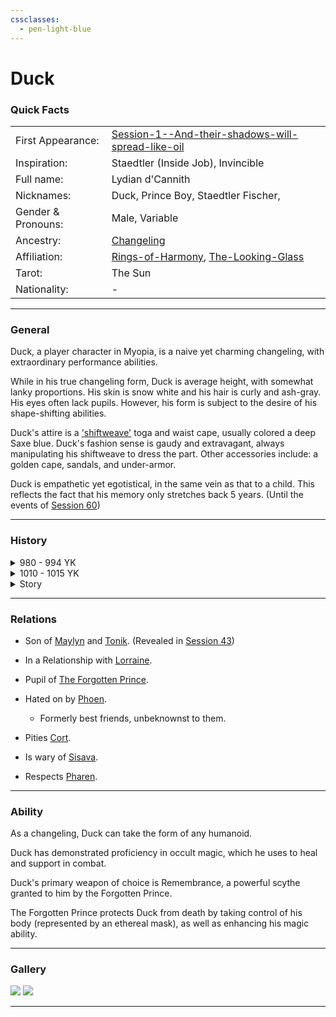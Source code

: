 ```yaml
---
cssclasses:
  - pen-light-blue
---
```

<link rel="stylesheet" href="https://cdn.jsdelivr.net/npm/rpg-awesome@latest/css/rpg-awesome.min.css">
<link rel="stylesheet" href="https://cdn.jsdelivr.net/npm/remixicon@4.5.0/fonts/remixicon.min.css"> 

# Duck <i class="ri-music-2-line"></i>
### Quick Facts

|                    |                                                                                                                                                    |
| ------------------ | -------------------------------------------------------------------------------------------------------------------------------------------------- |
| First Appearance:  | [Session-1--And-their-shadows-will-spread-like-oil](../../-Session-Notes/-1-Gathering-Storms/Session-1--And-their-shadows-will-spread-like-oil.md) |
| Inspiration:       | Staedtler (Inside Job), Invincible                                                                                                                 |
| Full name:         | Lydian d'Cannith                                                                                                                                   |
| Nicknames:         | Duck, Prince Boy, Staedtler Fischer,                                                                                                               |
| Gender & Pronouns: | Male, Variable                                                                                                                                     |
| Ancestry:          | [Changeling](https://eberron.fandom.com/wiki/Changeling)                                                                                           |
| Affiliation:       | [Rings-of-Harmony](../../-Groups/Rings-of-Harmony.md), [The-Looking-Glass](../../-Groups/The-Looking-Glass.md)                                     |
| Tarot:             | The Sun                                                                                                                                            |
| Nationality:       | -                                                                                                                                                  |
***
### General <i class="ri-checkbox-blank-line"></i>
Duck, a player character in Myopia, is a naive yet charming changeling, with extraordinary performance abilities.

While in his true changeling form, Duck is average height, with somewhat lanky proportions. His skin is snow white and his hair is curly and ash-gray. His eyes often lack pupils. However, his form is subject to the desire of his shape-shifting abilities.

Duck's attire is a ['shiftweave'](https://eberron.fandom.com/wiki/Shiftweave) toga and waist cape, usually colored a deep Saxe blue. Duck's fashion sense is gaudy and extravagant, always manipulating his shiftweave to dress the part. Other accessories include: a golden cape, sandals, and under-armor.

Duck is empathetic yet egotistical, in the same vein as that to a child. This reflects the fact that his memory only stretches back 5 years. (Until the events of [Session 60](../../-Session-Notes/-9-Famine/Session-60-Will-you-smile-again-for-me.md))

***
### History <i class="ri-history-line"></i>

<details>
	<summary>980 - 994 YK</summary>
	<p>
	Duck is stupid<br>
	AA<br>
	write br after every line <br>
	The events of Session 60
	</p>
</details>

<details>
	<summary>1010 - 1015 YK</summary>
	<p>
	Duck regained consciousness, with no memory but his nickname, in 1010 YK, and gained the affection of a struggling music-store owner, Staedtler Fischer. The two became close friends, and Duck began to support the store in exchange for a place to stay.

Duck learned the ins and outs of the music scene in [Sharn](https://eberron.fandom.com/wiki/Sharn.) and learned to stay hidden using personas sustained through his shape-shifting abilities. 

After garnering large audiences, some of Duck's popular elven personas caught the attention of [House Phiarlan](https://eberron.fandom.com/wiki/House_Phiarlan). Parasitical Relationships formed with the naive Duck until local conflict escalated between House Phiarlan and [House Thuranni](https://eberron.fandom.com/wiki/House_Thuranni). Duck's mentor was accidentally killed in the crossfire, and Duck presumed his identity to withdraw and protect himself.

Years passed and Duck subsisted on low-paying gigs and worship of [the Traveler](https://eberron.fandom.com/wiki/The_Traveler).
	</p>
</details>

<details>
	<summary>Story</summary>
	<p>
Duck is introduced as Staedtler. 

In [Session 1](../../-Session-Notes/-1-Gathering-Storms/Session-1--And-their-shadows-will-spread-like-oil.md), Duck stumbles across Maylyn (neither recognize each other due to memory suppression by powerful [enchantment magic.](../../../-Sacrosanct/Machine-of-Enchantment.md)) 

She offers a job as an agent for the Looking Glass, which Duck accepts out of boredom and beliefs related to the Traveler. 

Duck learns to fight, incorporating his musical ability into inspiration for his peers.

In [Session 4](../../-Session-Notes/-1-Gathering-Storms/Session-4--Phantom-of-the-Opera.md), Duck finds a powerful musical artifact, [Phil](../../-Items/Phil.md), that responds only to his touch.

Duck's identity as a changeling is kept secret until [Session 10](../../-Session-Notes/-2-Shattered-Glass/Session-10--This-is-Where-it-All-Falls-Apart.md). 

Duck re-meets the forgotten prince in [Session 23](../../-Session-Notes/-5-Some-mistakes-you-never-stop-paying-for/Session-23--All-Along-the-Clocktower.md).

Duck manifests an [aberrant mark](https://eberron.fandom.com/wiki/Aberrant_dragonmark) in [Session 44](../../-Session-Notes/-7-Conquest/Session-44--Into-the-Hallow.md).

Duck's mask is permanently scarred by Phoen [Session 55](../../-Session-Notes/-8-War/Session-55--Schism.md)
    </p>
</details>

***
### Relations <i class="ri-user-line"></i>

- Son of [Maylyn](Maylyn.md) and [Tonik](Tonik.md). (Revealed in [Session 43](../../-Session-Notes/-7-Conquest/Session-43--Something-I-Can-Never-Have-Degenerate-Pt.-2.md))
- In a Relationship with [Lorraine](Lorraine.md).
- Pupil of [The Forgotten Prince](The-Forgotten-Prince.md).
- Hated on by [Phoen](Phoen.md).
	- Formerly best friends, unbeknownst to them.

- Pities [Cort](Cort.md).
- Is wary of [Sisava](Sisava.md).
- Respects [Pharen](Pharen.md).

***
### Ability <i class="ri-star-line"></i>

As a changeling, Duck can take the form of any humanoid.

Duck has demonstrated proficiency in occult magic, which he uses to heal and support in combat.

Duck's primary weapon of choice is Remembrance, a powerful scythe granted to him by the Forgotten Prince.

The Forgotten Prince protects Duck from death by taking control of his body (represented by an ethereal mask), as well as enhancing his magic ability.


***
### Gallery <i class="ri-image-line"></i>

![](-images/duck1.png)
![](-images/duckMark1.png)
***
